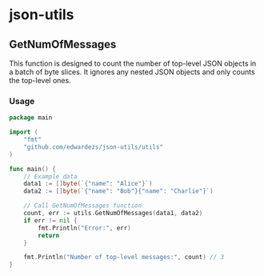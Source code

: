 # json-utils

## GetNumOfMessages

This function is designed to count the number of top-level JSON objects in a batch of byte slices. It ignores any nested JSON objects and only counts the top-level ones.

### Usage

```go
package main

import (
    "fmt"
    "github.com/edwardezs/json-utils/utils"
)

func main() {
	// Example data
	data1 := []byte(`{"name": "Alice"}`)
	data2 := []byte(`{"name": "Bob"}{"name": "Charlie"}`)

	// Call GetNumOfMessages function
	count, err := utils.GetNumOfMessages(data1, data2)
	if err != nil {
		fmt.Println("Error:", err)
		return
	}

	fmt.Println("Number of top-level messages:", count) // 3
}
```